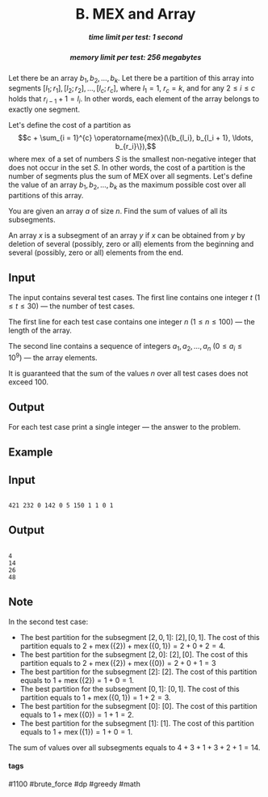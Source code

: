 <h1 style='text-align: center;'> B. MEX and Array</h1>

<h5 style='text-align: center;'>time limit per test: 1 second</h5>
<h5 style='text-align: center;'>memory limit per test: 256 megabytes</h5>

Let there be an array $b_1, b_2, \ldots, b_k$. Let there be a partition of this array into segments $[l_1; r_1], [l_2; r_2], \ldots, [l_c; r_c]$, where $l_1 = 1$, $r_c = k$, and for any $2 \leq i \leq c$ holds that $r_{i-1} + 1 = l_i$. In other words, each element of the array belongs to exactly one segment.

Let's define the cost of a partition as $$c + \sum_{i = 1}^{c} \operatorname{mex}(\{b_{l_i}, b_{l_i + 1}, \ldots, b_{r_i}\}),$$ where $\operatorname{mex}$ of a set of numbers $S$ is the smallest non-negative integer that does not occur in the set $S$. In other words, the cost of a partition is the number of segments plus the sum of MEX over all segments. Let's define the value of an array $b_1, b_2, \ldots, b_k$ as the maximum possible cost over all partitions of this array.

You are given an array $a$ of size $n$. Find the sum of values of all its subsegments.

An array $x$ is a subsegment of an array $y$ if $x$ can be obtained from $y$ by deletion of several (possibly, zero or all) elements from the beginning and several (possibly, zero or all) elements from the end.

## Input

The input contains several test cases. The first line contains one integer $t$ ($1 \leq t \leq 30$) — the number of test cases.

The first line for each test case contains one integer $n$ ($1 \leq n \leq 100$) — the length of the array.

The second line contains a sequence of integers $a_1, a_2, \ldots, a_n$ ($0 \leq a_i \leq 10^9$) — the array elements.

It is guaranteed that the sum of the values $n$ over all test cases does not exceed $100$.

## Output

For each test case print a single integer — the answer to the problem.

## Example

## Input


```

421 232 0 142 0 5 150 1 1 0 1
```
## Output


```

4
14
26
48

```
## Note

In the second test case: 

* The best partition for the subsegment $[2, 0, 1]$: $[2], [0, 1]$. The cost of this partition equals to $2 + \operatorname{mex}(\{2\}) + \operatorname{mex}(\{0, 1\}) = 2 + 0 + 2 = 4$.
* The best partition for the subsegment $[2, 0]$: $[2], [0]$. The cost of this partition equals to $2 + \operatorname{mex}(\{2\}) + \operatorname{mex}(\{0\}) = 2 + 0 + 1 = 3$
* The best partition for the subsegment $[2]$: $[2]$. The cost of this partition equals to $1 + \operatorname{mex}(\{2\}) = 1 + 0 = 1$.
* The best partition for the subsegment $[0, 1]$: $[0, 1]$. The cost of this partition equals to $1 + \operatorname{mex}(\{0, 1\}) = 1 + 2 = 3$.
* The best partition for the subsegment $[0]$: $[0]$. The cost of this partition equals to $1 + \operatorname{mex}(\{0\}) = 1 + 1 = 2$.
* The best partition for the subsegment $[1]$: $[1]$. The cost of this partition equals to $1 + \operatorname{mex}(\{1\}) = 1 + 0 = 1$.

The sum of values over all subsegments equals to $4 + 3 + 1 + 3 + 2 + 1 = 14$.



#### tags 

#1100 #brute_force #dp #greedy #math 